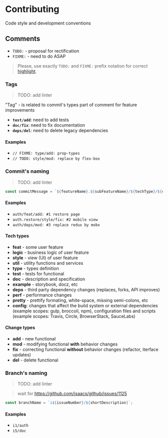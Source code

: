 # Contributing

Code style and development conventions

## Comments

- `TODO:` - proposal for rectification
- `FIXME:` - need to do ASAP

> Please, use exactly `TODO:` and `FIXME:` prefix notation for correct [highlight](https://marketplace.visualstudio.com/items?itemName=wayou.vscode-todo-highlight).

### Tags

> TODO: add linter

"Tag" - is related to commit's types part of comment for feature improvements

- **`test/add`**: need to add tests
- **`doc/fix`**: need to fix documentation
- **`deps/del`**: need to delete legacy dependencies

#### Examples

- `// FIXME: type/add: prop-types`
- `// TODO: style/mod: replace by flex-box`

### Commit's naming

> TODO: add linter

```js
const commitMessage = `${featureName}.${subFeatureName}/${techType}/${changeType}: ${issueNumber} ${description}`;
```

#### Examples

- `auth/feat/add: #1 restore page`
- `auth.restore/style/fix: #2 mobile view`
- `auth/deps/mod: #3 replace redux by mobx`

#### Tech types

- **feat** - some user feature
- **logic** - business logic of user feature
- **style** - view (UI) of user feature
- **util** - utility functions and services
- **type** - types definition
- **test** - tests for functional
- **doc** - description and specification
- **example** - storybook, docz, etc
- **deps** - third party dependency changes (replaces, forks, API improves)
- **perf** - performance changes
- **pretty** - prettify formating, white-space, missing semi-colons, etc
- **config**: changes that affect the build system or external dependencies (example scopes: gulp, broccoli, npm), configuration files and scripts (example scopes: Travis, Circle, BrowserStack, SauceLabs)

#### Change types

- **add** - new functional
- **mod** - modifying functional **with** behavior changes
- **fix** - correcting functional **without** behavior changes (refactor, iterface updates)
- **del** - delete functional

### Branch's naming

> TODO: add linter

> wait for https://github.com/isaacs/github/issues/1125

```js
const branchName = `i${issueNumber}/${shortDescription}`;
```

#### Examples

- `i1/auth`
- `i5/doc`
